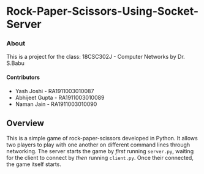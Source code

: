 # Rock-Paper-Scissors-Using-Socket-Server
### About
This is a project for the class: 18CSC302J - Computer Networks by Dr. S.Babu

#### Contributors
* Yash Joshi - RA1911003010087
* Abhijeet Gupta - RA1911003010089
* Naman Jain - RA1911003010090

## Overview

This is a simple game of rock-paper-scissors developed in Python. It allows two players to play with one another on different command lines through networking. The server starts the game by *first* running `server.py`, waiting for the client to connect by *then* running `client.py`. Once their connected, the game itself starts.
